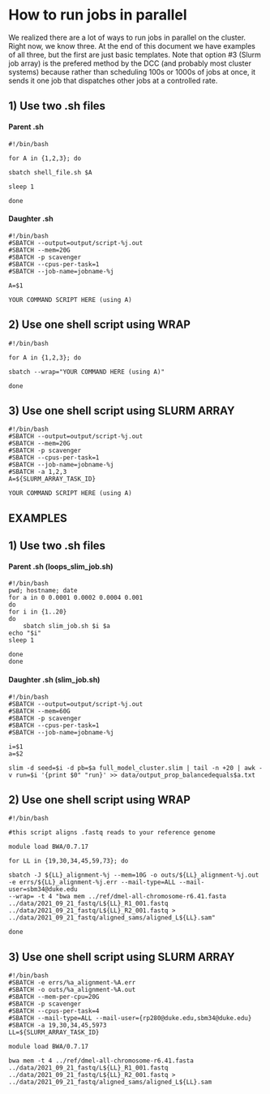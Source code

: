 # How to run jobs in parallel

We realized there are a lot of ways to run jobs in parallel on the cluster. Right now, we know three. At the end of this document we have examples of all three, but the first are just basic templates. Note that option #3 (Slurm job array) is the prefered method by the DCC (and probably most cluster systems) because rather than scheduling 100s or 1000s of jobs at once, it sends it one job that dispatches other jobs at a controlled rate. 

## 1) Use two .sh files 

#### Parent .sh

```
#!/bin/bash 	

for A in {1,2,3}; do

sbatch shell_file.sh $A

sleep 1

done
```

#### Daughter .sh

```
#!/bin/bash
#SBATCH --output=output/script-%j.out 
#SBATCH --mem=20G
#SBATCH -p scavenger
#SBATCH --cpus-per-task=1 
#SBATCH --job-name=jobname-%j

A=$1

YOUR COMMAND SCRIPT HERE (using A)
```

## 2) Use one shell script using WRAP

```
#!/bin/bash

for A in {1,2,3}; do

sbatch --wrap="YOUR COMMAND HERE (using A)"

done
```

## 3) Use one shell script using SLURM ARRAY

```
#!/bin/bash
#SBATCH --output=output/script-%j.out 
#SBATCH --mem=20G
#SBATCH -p scavenger
#SBATCH --cpus-per-task=1 
#SBATCH --job-name=jobname-%j
#SBATCH -a 1,2,3
A=${SLURM_ARRAY_TASK_ID}

YOUR COMMAND SCRIPT HERE (using A)
```

## EXAMPLES

## 1) Use two .sh files 

#### Parent .sh (loops_slim_job.sh)

```
#!/bin/bash 			
pwd; hostname; date
for a in 0 0.0001 0.0002 0.0004 0.001
do  	
for i in {1..20}
do 
	sbatch slim_job.sh $i $a
echo "$i"
sleep 1

done
done
```
#### Daughter .sh (slim_job.sh)

```
#!/bin/bash
#SBATCH --output=output/script-%j.out 
#SBATCH --mem=60G
#SBATCH -p scavenger
#SBATCH --cpus-per-task=1 
#SBATCH --job-name=jobname-%j

i=$1
a=$2

slim -d seed=$i -d pb=$a full_model_cluster.slim | tail -n +20 | awk -v run=$i '{print $0" "run}' >> data/output_prop_balancedequals$a.txt
```

## 2) Use one shell script using WRAP

```
#!/bin/bash

#this script aligns .fastq reads to your reference genome

module load BWA/0.7.17

for LL in {19,30,34,45,59,73}; do

sbatch -J ${LL}_alignment-%j --mem=10G -o outs/${LL}_alignment-%j.out -e errs/${LL}_alignment-%j.err --mail-type=ALL --mail-user=sbm34@duke.edu
--wrap= -t 4 "bwa mem ../ref/dmel-all-chromosome-r6.41.fasta ../data/2021_09_21_fastq/L${LL}_R1_001.fastq ../data/2021_09_21_fastq/L${LL}_R2_001.fastq > ../data/2021_09_21_fastq/aligned_sams/aligned_L${LL}.sam"

done

```
## 3) Use one shell script using SLURM ARRAY

```
#!/bin/bash
#SBATCH -e errs/%a_alignment-%A.err 
#SBATCH -o outs/%a_alignment-%A.out 
#SBATCH --mem-per-cpu=20G 
#SBATCH -p scavenger
#SBATCH --cpus-per-task=4 
#SBATCH --mail-type=ALL --mail-user={rp280@duke.edu,sbm34@duke.edu}
#SBATCH -a 19,30,34,45,5973
LL=${SLURM_ARRAY_TASK_ID}

module load BWA/0.7.17

bwa mem -t 4 ../ref/dmel-all-chromosome-r6.41.fasta ../data/2021_09_21_fastq/L${LL}_R1_001.fastq ../data/2021_09_21_fastq/L${LL}_R2_001.fastq > ../data/2021_09_21_fastq/aligned_sams/aligned_L${LL}.sam
```
